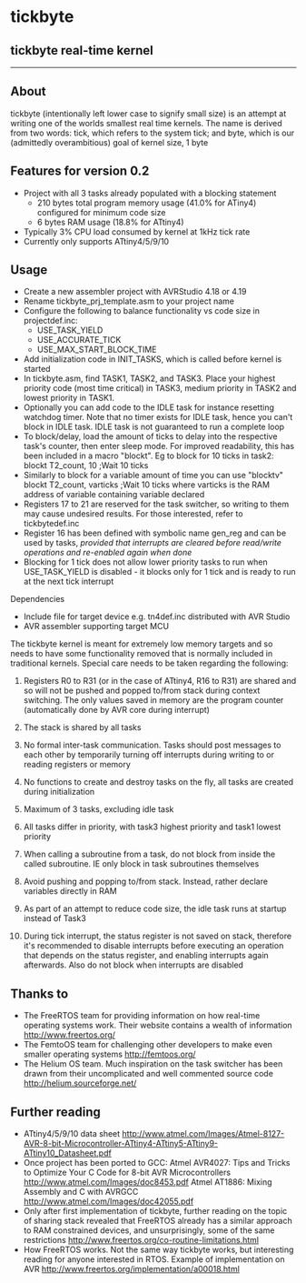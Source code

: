 # tickbyte
## tickbyte real-time kernel
-------------------------------------------------------------------------------
## About
tickbyte (intentionally left lower case to signify small size) is an attempt at
writing one of the worlds smallest real time kernels. The name is derived from
two words: tick, which refers to the system tick; and byte, which is our
(admittedly overambitious) goal of kernel size, 1 byte


## Features for version 0.2
* Project with all 3 tasks already populated with a blocking statement
  - 210 bytes total program memory usage (41.0% for ATiny4) configured for
    minimum code size
  - 6 bytes RAM usage (18.8% for ATtiny4)
* Typically 3% CPU load consumed by kernel at 1kHz tick rate
* Currently only supports ATtiny4/5/9/10


## Usage
* Create a new assembler project with AVRStudio 4.18 or 4.19
* Rename tickbyte_prj_template.asm to your project name
* Configure the following to balance functionality vs code size in
  projectdef.inc:
  - USE_TASK_YIELD
  - USE_ACCURATE_TICK
  - USE_MAX_START_BLOCK_TIME
* Add initialization code in INIT_TASKS, which is called before kernel is
  started
* In tickbyte.asm, find TASK1, TASK2, and TASK3. Place your highest priority
  code (most time critical) in TASK3, medium priority in TASK2 and lowest
  priority in TASK1.
* Optionally you can add code to the IDLE task for instance resetting watchdog
  timer. Note that no timer exists for IDLE task, hence you can't block in IDLE
  task. IDLE task is not guaranteed to run a complete loop
* To block/delay, load the amount of ticks to delay into the respective task's
  counter, then enter sleep mode. For improved readability, this has been
  included in a macro "blockt". Eg to block for 10 ticks in task2:
  blockt	T2_count,	10			;Wait 10 ticks
* Similarly to block for a variable amount of time you can use "blocktv"
  blockt	T2_count,	varticks	;Wait 10 ticks
  where varticks is the RAM address of variable containing variable declared
* Registers 17 to 21 are reserved for the task switcher, so writing to them may
  cause undesired results. For those interested, refer to tickbytedef.inc
* Register 16 has been defined with symbolic name gen_reg and can be used by
  tasks, *provided that interrupts are cleared before read/write operations and
  re-enabled again when done*
* Blocking for 1 tick does not allow lower priority tasks to run when
  USE_TASK_YIELD is disabled - it blocks only for 1 tick and is ready to run at
  the next tick interrupt


Dependencies
* Include file for target device e.g. tn4def.inc distributed with AVR Studio
* AVR assembler supporting target MCU


The tickbyte kernel is meant for extremely low memory targets and so needs to
have some functionality removed that is normally included in traditional
kernels. Special care needs to be taken regarding the following:

1. Registers R0 to R31 (or in the case of ATtiny4, R16 to R31) are shared and
so will not be pushed and popped to/from stack during context switching. The
only values saved in memory are the program counter (automatically done by AVR
core during interrupt)

2. The stack is shared by all tasks

3. No formal inter-task communication. Tasks should post messages to each
other by temporarily turning off interrupts during writing to or reading
registers or memory

4. No functions to create and destroy tasks on the fly, all tasks are created
during initialization

5. Maximum of 3 tasks, excluding idle task

6. All tasks differ in priority, with task3 highest priority and task1 lowest
priority

7. When calling a subroutine from a task, do not block from inside the called
subroutine. IE only block in task subroutines themselves

8. Avoid pushing and popping to/from stack. Instead, rather declare variables
directly in RAM

9. As part of an attempt to reduce code size, the idle task runs at startup
instead of Task3

10. During tick interrupt, the status register is not saved on stack,
therefore it's recommended to disable interrupts before executing an operation
that depends on the status register, and enabling interrupts again afterwards.
Also do not block when interrupts are disabled


## Thanks to
* The FreeRTOS team for providing information on how real-time operating
  systems work. Their website contains a wealth of information
  http://www.freertos.org/
* The FemtoOS team for challenging other developers to make even smaller
  operating systems
  http://femtoos.org/
* The Helium OS team. Much inspiration on the task switcher has been drawn from
  their uncomplicated and well commented source code
  http://helium.sourceforge.net/


## Further reading
* ATtiny4/5/9/10 data sheet
  http://www.atmel.com/Images/Atmel-8127-AVR-8-bit-Microcontroller-ATtiny4-ATtiny5-ATtiny9-ATtiny10_Datasheet.pdf
* Once project has been ported to GCC:
  Atmel AVR4027: Tips and Tricks to Optimize Your C Code for 8-bit AVR Microcontrollers
  http://www.atmel.com/Images/doc8453.pdf
  Atmel AT1886: Mixing Assembly and C with AVRGCC 
  http://www.atmel.com/Images/doc42055.pdf
* Only after first implementation of tickbyte, further reading on the topic of
  sharing stack revealed that FreeRTOS already has a similar approach to RAM
  constrained devices, and unsurprisingly, some of the same restrictions
  http://www.freertos.org/co-routine-limitations.html
* How FreeRTOS works. Not the same way tickbyte works, but interesting reading
  for anyone interested in RTOS. Example of implementation on AVR
  http://www.freertos.org/implementation/a00018.html

